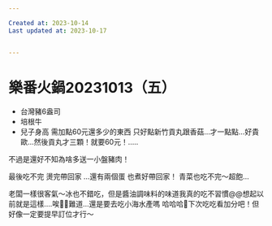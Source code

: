 ```yaml
---

Created at: 2023-10-14
Last updated at: 2023-10-17


---
```


# 樂番火鍋20231013（五）


* 台灣豬6盎司
* 培根牛
* 兒子身高 需加點60元還多少的東西 只好點新竹貢丸跟香菇…才一點點…好貴歐…然後貢丸才三顆！就要60元！…..

不過是還好不知為啥多送一小盤豬肉！

最後吃不完 燙完帶回家 …還有兩個蛋 也煮好帶回家！
青菜也吃不完～超飽…

老闆一樣很客氣～冰也不錯吃，但是醬油調味料的味道我真的吃不習慣@@想起以前就是這樣….唉🤦‍♀️難道…還是要去吃小海水產嗎 哈哈哈🤣下次吃吃看加分吧！但好像一定要提早訂位才行～

